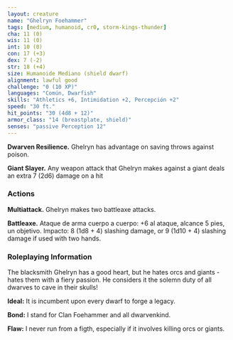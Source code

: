 ```yaml
---
layout: creature
name: "Ghelryn Foehammer"
tags: [medium, humanoid, cr0, storm-kings-thunder]
cha: 11 (0)
wis: 11 (0)
int: 10 (0)
con: 17 (+3)
dex: 7 (-2)
str: 18 (+4)
size: Humanoide Mediano (shield dwarf)
alignment: lawful good
challenge: "0 (10 XP)"
languages: "Común, Dwarfish"
skills: "Athletics +6, Intimidation +2, Percepción +2"
speed: "30 ft."
hit_points: "30 (4d8 + 12)"
armor_class: "14 (breastplate, shield)"
senses: "passive Perception 12"
---
```


**Dwarven Resilience.** Ghelryn has advantage on saving throws against poison.

**Giant Slayer.** Any weapon attack that Ghelryn makes against a giant deals an extra 7 (2d6) damage on a hit

### Actions

**Multiattack.** Ghelryn makes two battleaxe attacks.

**Battleaxe.** Ataque de arma cuerpo a cuerpo: +6 al ataque, alcance 5 pies, un objetivo. Impacto: 8 (1d8 + 4) slashing damage, or 9 (1d10 + 4) slashing damage if used with two hands.

### Roleplaying Information

The blacksmith Ghelryn has a good heart, but he hates orcs and giants - hates them with a fiery passion. He considers it the solemn duty of all dwarves to cave in their skulls!

**Ideal:** It is incumbent upon every dwarf to forge a legacy.

**Bond:** I stand for Clan Foehammer and all dwarvenkind.

**Flaw:** I never run from a figth, especially if it involves killing orcs or giants.